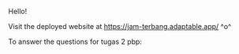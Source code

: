 Hello! 

Visit the deployed website at https://jam-terbang.adaptable.app/ ^o^

To answer the questions for tugas 2 pbp: 

